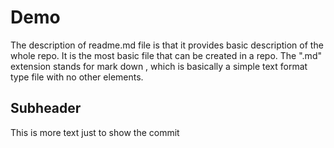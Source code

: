 # Demo 

The description of readme.md file is that it provides basic description of the whole repo. 
It is the most basic file that can be created in a repo.
The ".md" extension stands for mark down , which is basically a simple text format type file with no other elements.

## Subheader

This is more text just to show the commit 
